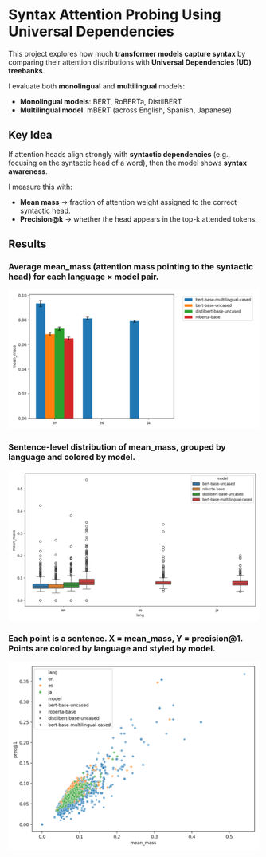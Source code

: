 # Syntax Attention Probing Using Universal Dependencies

This project explores how much **transformer models capture syntax** by comparing their attention distributions with **Universal Dependencies (UD) treebanks**.

I evaluate both **monolingual** and **multilingual** models:
  - **Monolingual models**: BERT, RoBERTa, DistilBERT
  - **Multilingual model**: mBERT (across English, Spanish, Japanese)

## Key Idea

If attention heads align strongly with **syntactic dependencies** (e.g., focusing on the syntactic head of a word), then the model shows **syntax awareness**.

I measure this with:
  - **Mean mass** → fraction of attention weight assigned to the correct syntactic head.
  - **Precision@k** → whether the head appears in the top-k attended tokens.

## Results

### Average mean_mass (attention mass pointing to the syntactic head) for each language × model pair.

![Mean mass by language & model](./results/plots/bar_mean_mass_lang_model.png)

### Sentence-level distribution of mean_mass, grouped by language and colored by model.

![Distribution of mean mass](./results/plots/box_mean_mass_lang_model.png)

### Each point is a sentence. X = mean_mass, Y = precision@1. Points are colored by language and styled by model.

![Mean mass vs Precision@1 (sentence-level)](./results/plots/scatter_meanmass_prec1.png)
